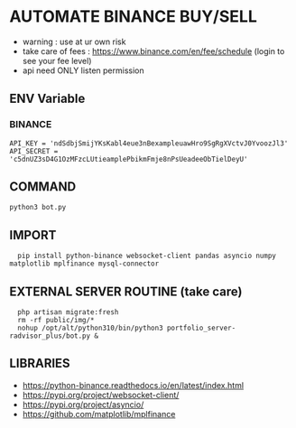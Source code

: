 # AUTOMATE BINANCE BUY/SELL

* warning : use at ur own risk
* take care of fees : https://www.binance.com/en/fee/schedule (login to see your fee level)
* api need ONLY listen permission

## ENV Variable
   ### BINANCE
    API_KEY = 'ndSdbjSmijYKsKabl4eue3nBexampleuawHro9SgRgXVctvJ0YvoozJl3'
    API_SECRET = 'c5dnUZ3sD4G1OzMFzcLUtieamplePbikmFmje8nPsUeadeeObTielDeyU'

## COMMAND

    python3 bot.py


## IMPORT

      pip install python-binance websocket-client pandas asyncio numpy matplotlib mplfinance mysql-connector

## EXTERNAL SERVER ROUTINE (take care)

      php artisan migrate:fresh
      rm -rf public/img/*
      nohup /opt/alt/python310/bin/python3 portfolio_server-radvisor_plus/bot.py &
      

## LIBRARIES

 * https://python-binance.readthedocs.io/en/latest/index.html
 * https://pypi.org/project/websocket-client/
 * https://pypi.org/project/asyncio/
 * https://github.com/matplotlib/mplfinance